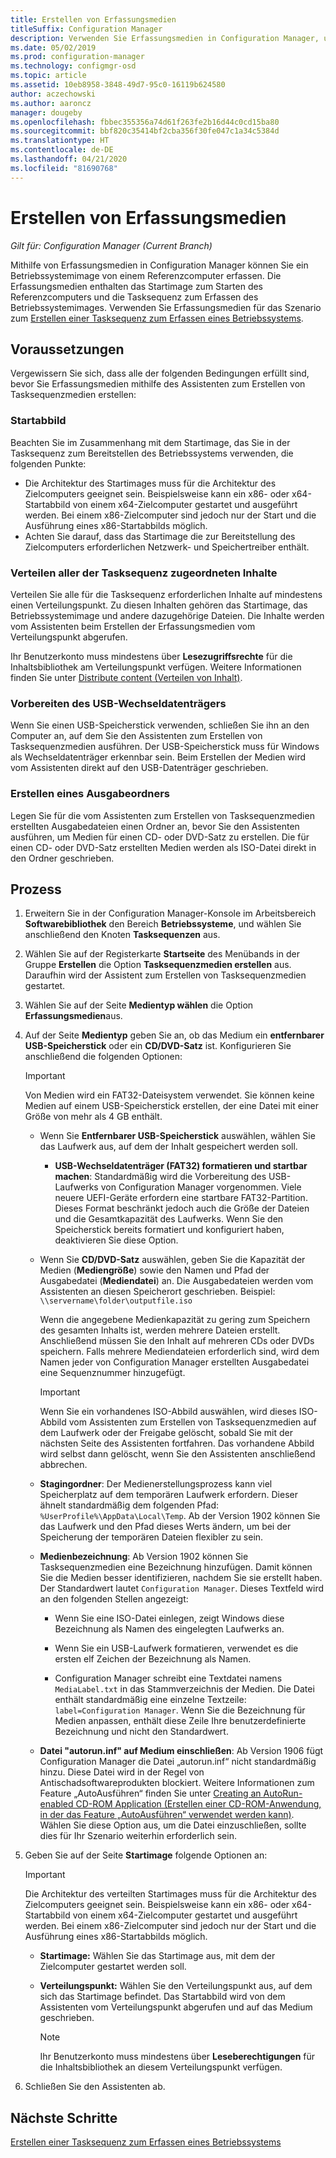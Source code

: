 ```yaml
---
title: Erstellen von Erfassungsmedien
titleSuffix: Configuration Manager
description: Verwenden Sie Erfassungsmedien in Configuration Manager, um ein Betriebssystemimage von einem Referenzcomputer zu erfassen.
ms.date: 05/02/2019
ms.prod: configuration-manager
ms.technology: configmgr-osd
ms.topic: article
ms.assetid: 10eb8958-3848-49d7-95c0-16119b624580
author: aczechowski
ms.author: aaroncz
manager: dougeby
ms.openlocfilehash: fbbec355356a74d61f263fe2b16d44c0cd15ba80
ms.sourcegitcommit: bbf820c35414bf2cba356f30fe047c1a34c5384d
ms.translationtype: HT
ms.contentlocale: de-DE
ms.lasthandoff: 04/21/2020
ms.locfileid: "81690768"
---
```

# <a name="create-capture-media"></a>Erstellen von Erfassungsmedien

*Gilt für: Configuration Manager (Current Branch)*

Mithilfe von Erfassungsmedien in Configuration Manager können Sie ein Betriebssystemimage von einem Referenzcomputer erfassen. Die Erfassungsmedien enthalten das Startimage zum Starten des Referenzcomputers und die Tasksequenz zum Erfassen des Betriebssystemimages. Verwenden Sie Erfassungsmedien für das Szenario zum [Erstellen einer Tasksequenz zum Erfassen eines Betriebssystems](create-a-task-sequence-to-capture-an-operating-system.md).  


## <a name="prerequisites"></a>Voraussetzungen

Vergewissern Sie sich, dass alle der folgenden Bedingungen erfüllt sind, bevor Sie Erfassungsmedien mithilfe des Assistenten zum Erstellen von Tasksequenzmedien erstellen:

### <a name="boot-image"></a>Startabbild

Beachten Sie im Zusammenhang mit dem Startimage, das Sie in der Tasksequenz zum Bereitstellen des Betriebssystems verwenden, die folgenden Punkte:

- Die Architektur des Startimages muss für die Architektur des Zielcomputers geeignet sein. Beispielsweise kann ein x86- oder x64-Startabbild von einem x64-Zielcomputer gestartet und ausgeführt werden. Bei einem x86-Zielcomputer sind jedoch nur der Start und die Ausführung eines x86-Startabbilds möglich.
- Achten Sie darauf, dass das Startimage die zur Bereitstellung des Zielcomputers erforderlichen Netzwerk- und Speichertreiber enthält.

### <a name="distribute-all-content-associated-with-the-task-sequence"></a>Verteilen aller der Tasksequenz zugeordneten Inhalte

Verteilen Sie alle für die Tasksequenz erforderlichen Inhalte auf mindestens einen Verteilungspunkt. Zu diesen Inhalten gehören das Startimage, das Betriebssystemimage und andere dazugehörige Dateien. Die Inhalte werden vom Assistenten beim Erstellen der Erfassungsmedien vom Verteilungspunkt abgerufen.

Ihr Benutzerkonto muss mindestens über **Lesezugriffsrechte** für die Inhaltsbibliothek am Verteilungspunkt verfügen. Weitere Informationen finden Sie unter [Distribute content (Verteilen von Inhalt)](../../core/servers/deploy/configure/deploy-and-manage-content.md#bkmk_distribute).

### <a name="prepare-the-removable-usb-drive"></a>Vorbereiten des USB-Wechseldatenträgers

Wenn Sie einen USB-Speicherstick verwenden, schließen Sie ihn an den Computer an, auf dem Sie den Assistenten zum Erstellen von Tasksequenzmedien ausführen. Der USB-Speicherstick muss für Windows als Wechseldatenträger erkennbar sein. Beim Erstellen der Medien wird vom Assistenten direkt auf den USB-Datenträger geschrieben.

### <a name="create-an-output-folder"></a>Erstellen eines Ausgabeordners

Legen Sie für die vom Assistenten zum Erstellen von Tasksequenzmedien erstellten Ausgabedateien einen Ordner an, bevor Sie den Assistenten ausführen, um Medien für einen CD- oder DVD-Satz zu erstellen. Die für einen CD- oder DVD-Satz erstellten Medien werden als ISO-Datei direkt in den Ordner geschrieben.


## <a name="process"></a>Prozess

1. Erweitern Sie in der Configuration Manager-Konsole im Arbeitsbereich **Softwarebibliothek** den Bereich **Betriebssysteme**, und wählen Sie anschließend den Knoten **Tasksequenzen** aus.  

2. Wählen Sie auf der Registerkarte **Startseite** des Menübands in der Gruppe **Erstellen** die Option **Tasksequenzmedien erstellen** aus. Daraufhin wird der Assistent zum Erstellen von Tasksequenzmedien gestartet.  

3. Wählen Sie auf der Seite **Medientyp wählen** die Option **Erfassungsmedien**aus.  

4. Auf der Seite **Medientyp** geben Sie an, ob das Medium ein **entfernbarer USB-Speicherstick** oder ein **CD/DVD-Satz** ist. Konfigurieren Sie anschließend die folgenden Optionen:  

    > [!IMPORTANT]  
    > Von Medien wird ein FAT32-Dateisystem verwendet. Sie können keine Medien auf einem USB-Speicherstick erstellen, der eine Datei mit einer Größe von mehr als 4 GB enthält.  

    - Wenn Sie **Entfernbarer USB-Speicherstick** auswählen, wählen Sie das Laufwerk aus, auf dem der Inhalt gespeichert werden soll.  

        - **USB-Wechseldatenträger (FAT32) formatieren und startbar machen**: Standardmäßig wird die Vorbereitung des USB-Laufwerks von Configuration Manager vorgenommen. Viele neuere UEFI-Geräte erfordern eine startbare FAT32-Partition. Dieses Format beschränkt jedoch auch die Größe der Dateien und die Gesamtkapazität des Laufwerks. Wenn Sie den Speicherstick bereits formatiert und konfiguriert haben, deaktivieren Sie diese Option.

    - Wenn Sie **CD/DVD-Satz** auswählen, geben Sie die Kapazität der Medien (**Mediengröße**) sowie den Namen und Pfad der Ausgabedatei (**Mediendatei**) an. Die Ausgabedateien werden vom Assistenten an diesen Speicherort geschrieben. Beispiel: `\\servername\folder\outputfile.iso`  

        Wenn die angegebene Medienkapazität zu gering zum Speichern des gesamten Inhalts ist, werden mehrere Dateien erstellt. Anschließend müssen Sie den Inhalt auf mehreren CDs oder DVDs speichern. Falls mehrere Mediendateien erforderlich sind, wird dem Namen jeder von Configuration Manager erstellten Ausgabedatei eine Sequenznummer hinzugefügt.  

        > [!IMPORTANT]  
        > Wenn Sie ein vorhandenes ISO-Abbild auswählen, wird dieses ISO-Abbild vom Assistenten zum Erstellen von Tasksequenzmedien auf dem Laufwerk oder der Freigabe gelöscht, sobald Sie mit der nächsten Seite des Assistenten fortfahren. Das vorhandene Abbild wird selbst dann gelöscht, wenn Sie den Assistenten anschließend abbrechen.  

    - **Stagingordner**<!--1359388-->: Der Medienerstellungsprozess kann viel Speicherplatz auf dem temporären Laufwerk erfordern. Dieser ähnelt standardmäßig dem folgenden Pfad: `%UserProfile%\AppData\Local\Temp`. Ab der Version 1902 können Sie das Laufwerk und den Pfad dieses Werts ändern, um bei der Speicherung der temporären Dateien flexibler zu sein.  

    - **Medienbezeichnung**<!--1359388-->: Ab Version 1902 können Sie Tasksequenzmedien eine Bezeichnung hinzufügen. Damit können Sie die Medien besser identifizieren, nachdem Sie sie erstellt haben. Der Standardwert lautet `Configuration Manager`. Dieses Textfeld wird an den folgenden Stellen angezeigt:  

        - Wenn Sie eine ISO-Datei einlegen, zeigt Windows diese Bezeichnung als Namen des eingelegten Laufwerks an.  

        - Wenn Sie ein USB-Laufwerk formatieren, verwendet es die ersten elf Zeichen der Bezeichnung als Namen.  

        - Configuration Manager schreibt eine Textdatei namens `MediaLabel.txt` in das Stammverzeichnis der Medien. Die Datei enthält standardmäßig eine einzelne Textzeile: `label=Configuration Manager`. Wenn Sie die Bezeichnung für Medien anpassen, enthält diese Zeile Ihre benutzerdefinierte Bezeichnung und nicht den Standardwert.  

    - **Datei "autorun.inf" auf Medium einschließen**<!-- 4090666 -->: Ab Version 1906 fügt Configuration Manager die Datei „autorun.inf“ nicht standardmäßig hinzu. Diese Datei wird in der Regel von Antischadsoftwareprodukten blockiert. Weitere Informationen zum Feature „AutoAusführen“ finden Sie unter [Creating an AutoRun-enabled CD-ROM Application (Erstellen einer CD-ROM-Anwendung, in der das Feature „AutoAusführen“ verwendet werden kann)](https://docs.microsoft.com/windows/desktop/shell/autoplay). Wählen Sie diese Option aus, um die Datei einzuschließen, sollte dies für Ihr Szenario weiterhin erforderlich sein.  

5. Geben Sie auf der Seite **Startimage** folgende Optionen an:  

    > [!IMPORTANT]  
    > Die Architektur des verteilten Startimages muss für die Architektur des Zielcomputers geeignet sein. Beispielsweise kann ein x86- oder x64-Startabbild von einem x64-Zielcomputer gestartet und ausgeführt werden. Bei einem x86-Zielcomputer sind jedoch nur der Start und die Ausführung eines x86-Startabbilds möglich.  

    - **Startimage:** Wählen Sie das Startimage aus, mit dem der Zielcomputer gestartet werden soll.  

    - **Verteilungspunkt:** Wählen Sie den Verteilungspunkt aus, auf dem sich das Startimage befindet. Das Startabbild wird von dem Assistenten vom Verteilungspunkt abgerufen und auf das Medium geschrieben.  

        > [!NOTE]  
        > Ihr Benutzerkonto muss mindestens über **Leseberechtigungen** für die Inhaltsbibliothek an diesem Verteilungspunkt verfügen.  

6. Schließen Sie den Assistenten ab.  


## <a name="next-steps"></a>Nächste Schritte

[Erstellen einer Tasksequenz zum Erfassen eines Betriebssystems](create-a-task-sequence-to-capture-an-operating-system.md)
